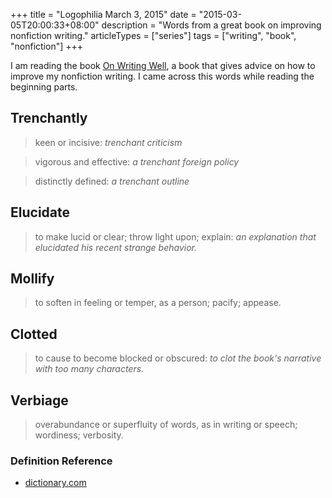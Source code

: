 +++
title = "Logophilia March 3, 2015"
date = "2015-03-05T20:00:33+08:00"
description = "Words from a great book on improving nonfiction writing."
articleTypes = ["series"]
tags = ["writing", "book", "nonfiction"]
+++

I am reading the book [On Writing Well](http://www.amazon.com/Writing-Well-30th-Anniversary-Edition/dp/0060891548), a book that gives advice on how to improve my nonfiction writing. I came across this words while reading the beginning parts.


## Trenchantly

> keen or incisive: *trenchant criticism*

> vigorous and effective: *a trenchant foreign policy*

> distinctly defined: *a trenchant outline*

## Elucidate

> to make lucid or clear; throw light upon; explain:
> *an explanation that elucidated his recent strange behavior.*

## Mollify

> to soften in feeling or temper, as a person; pacify; appease. 

## Clotted

> to cause to become blocked or obscured:
> *to clot the book's narrative with too many characters.*

## Verbiage

> overabundance or superfluity of words, as in writing or speech; wordiness; verbosity. 

### Definition Reference

+ [dictionary.com](http://www.dictionary.com/)
